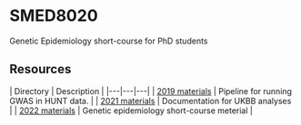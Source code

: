 # SMED8020
Genetic Epidemiology short-course for PhD students

## Resources
| Directory | Description |
|---|---|---|
| [2019 materials](https://github.com/hunt-genes/SMED8020/smed8020-2019-master) | Pipeline for running GWAS in HUNT data. |
| [2021 materials](https://github.com/hunt-genes/SMED8020/SMED8020-2021-master) | Documentation for UKBB analyses |
| [2022 materials](https://github.com/hunt-genes/SMED8020/SMED8020-2022-master) | Genetic epidemiology short-course meterial |


